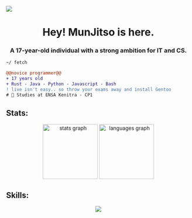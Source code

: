 ![]([img/nice.png](img/nice.png))
<h1 align="center">Hey! MunJitso is here.</h1>
<h3 align="center">A 17-year-old individual with a strong ambition for IT and CS.</h3>

```diff
~/ fetch

@@novice programmer@@
+ 17 years old
+ Rust - Java - Python - Javascript - Bash
! live isn't easy.. so throw your exams away and install Gentoo
# 📖 Studies at ENSA Kenitra - CP1
```


<h2 align="left">Stats: </h2>

<p align="center"><img src="https://github-readme-stats.vercel.app/api?hide_title=false&hide_rank=false&show_icons=true&include_all_commits=true&count_private=true&disable_animations=false&theme=dark&locale=en&hide_border=true&username=MunJitso" height="150" alt="stats graph"/>
  <img src="https://github-readme-stats.vercel.app/api/top-langs?locale=en&hide_title=true&layout=compact&card_width=320&langs_count=5&theme=dark&hide_border=true&username=MunJitso" height="150" alt="languages graph"/></p>

<h2 align="left">Skills: </h2>
<p align="center">
  <a href="https://skillicons.dev">
    <img src="https://skillicons.dev/icons?i=html,css,js,ts,python,kotlin,java,rust" />
  </a>
</p>
